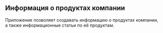 Информация о продуктах компании
-------------------------------

Приложение позволяет создавать информацию о продуктах компании, а также
информационные статьи по её продуктам.
